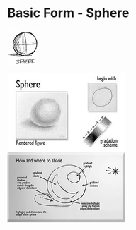 # Basic Form - Sphere

![Sphere](https://github.com/vanHeemstraDesigns/photoshop-hello-world/blob/master/forms/sphere/sphere.png?raw=true "Sphere")

![Sphere Shading](https://github.com/vanHeemstraDesigns/photoshop-hello-world/blob/master/forms/sphere/sphere-shading.png?raw=true "Sphere Shading")
